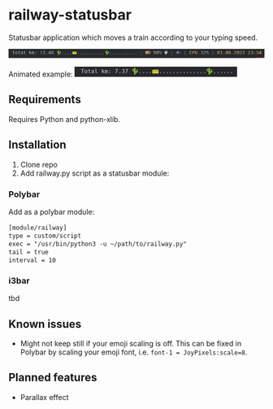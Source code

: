 # railway-statusbar
Statusbar application which moves a train according to your typing speed.

![Illustration of the application in a statusbar](images/status.png)

Animated example:
![Animated illustration of the application](images/animated.gif) 

## Requirements
Requires Python and python-xlib.


## Installation

1. Clone repo
2. Add railway.py script as a statusbar module:

### Polybar
Add as a polybar module:
```
[module/railway]
type = custom/script
exec = "/usr/bin/python3 -u ~/path/to/railway.py"
tail = true
interval = 10
```

### i3bar
tbd


## Known issues
- Might not keep still if your emoji scaling is off. This can be fixed in Polybar by scaling your emoji font, i.e. `font-1 = JoyPixels:scale=8`.


## Planned features
- Parallax effect
